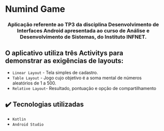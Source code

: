 # Numind Game

<h3 align="center"> 
    Aplicação referente ao TP3 da disciplina Desenvolvimento de Interfaces Android apresentada ao curso de Análise e Desenvolvimento de Sistemas, do Instituto INFNET.
</h3>


## O aplicativo utiliza três Activitys para demonstrar as exigências de layouts:

- `Linear Layout` - Tela simples de cadastro.
- `Table Layout` - Jogo cujo objetivo é a soma mental de números aleatórios de 1 a 500.
- `Relative Layout`- Resultado, pontuação e opção de compartilhamento


## ✔️ Tecnologias utilizadas

- ``Kotlin``
- ``Android Studio``







